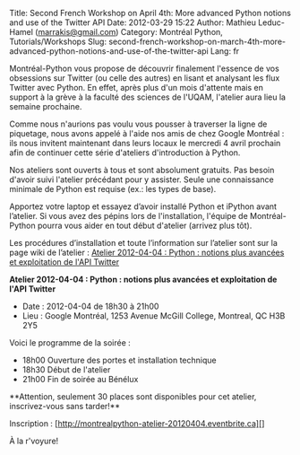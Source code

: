 Title: Second French Workshop on April 4th: More advanced Python notions and use of the Twitter API
Date: 2012-03-29 15:22
Author: Mathieu Leduc-Hamel (marrakis@gmail.com)
Category: Montréal Python, Tutorials/Workshops
Slug: second-french-workshop-on-march-4th-more-advanced-python-notions-and-use-of-the-twitter-api
Lang: fr

Montréal-Python vous propose de découvrir finalement l'essence de vos
obsessions sur Twitter (ou celle des autres) en lisant et analysant les
flux Twitter avec Python. En effet, après plus d'un mois d'attente mais
en support à la grève à la faculté des sciences de l'UQAM, l'atelier
aura lieu la semaine prochaine.

Comme nous n'aurions pas voulu vous pousser à traverser la ligne de
piquetage, nous avons appelé à l'aide nos amis de chez Google Montréal :
ils nous invitent maintenant dans leurs locaux le mercredi 4 avril
prochain afin de continuer cette série d'ateliers d'introduction à
Python.

Nos ateliers sont ouverts à tous et sont absolument gratuits. Pas besoin
d'avoir suivi l'atelier précédant pour y assister. Seule une
connaissance minimale de Python est requise (ex.: les types de base).

Apportez votre laptop et essayez d’avoir installé Python et iPython
avant l’atelier. Si vous avez des pépins lors de l'installation,
l'équipe de Montréal-Python pourra vous aider en tout début d'atelier
(arrivez plus tôt).

Les procédures d’installation et toute l’information sur l’atelier sont
sur la page wiki de l’atelier : [Atelier 2012-04-04 : Python : notions
plus avancées et exploitation de l'API Twitter][]

**Atelier 2012-04-04 : Python : notions plus avancées et exploitation de
l'API Twitter**

-   Date : 2012-04-04 de 18h30 à 21h00
-   Lieu : Google Montréal, 1253 Avenue McGill College, Montreal, QC H3B
    2Y5

Voici le programme de la soirée :

-   18h00 Ouverture des portes et installation technique
-   18h30 Début de l'atelier
-   21h00 Fin de soirée au Bénélux

</p>
**Attention, seulement 30 places sont disponibles pour cet atelier,
inscrivez-vous sans tarder!**

Inscription : [http://montrealpython-atelier-20120404.eventbrite.ca][]

À la r'voyure!

  [Atelier 2012-04-04 : Python : notions plus avancées et exploitation
  de l'API Twitter]: http://montrealpython.org/r/projects/workshops/wiki/2012-04-04
  [http://montrealpython-atelier-20120404.eventbrite.ca]: http://montrealpython-atelier-20120404.eventbrite.ca
